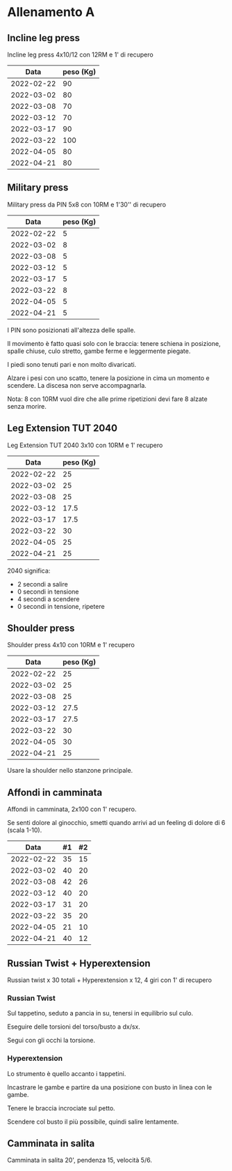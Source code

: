 # Allenamento A

## Incline leg press

Incline leg press 4x10/12 con 12RM e 1' di recupero

| Data       | peso (Kg) |
| ---------- | --------- |
| 2022-02-22 |        90 |
| 2022-03-02 |        80 |
| 2022-03-08 |        70 |
| 2022-03-12 |        70 |
| 2022-03-17 |        90 |
| 2022-03-22 |       100 |
| 2022-04-05 |        80 |
| 2022-04-21 |        80 |

## Military press

Military press da PIN 5x8 con 10RM e 1'30'' di recupero

| Data       | peso (Kg) |
| ---------- | --------- |
| 2022-02-22 |         5 |
| 2022-03-02 |         8 |
| 2022-03-08 |         5 |
| 2022-03-12 |         5 |
| 2022-03-17 |         5 |
| 2022-03-22 |         8 |
| 2022-04-05 |         5 |
| 2022-04-21 |         5 |

I PIN sono posizionati all'altezza delle spalle.

Il movimento è fatto quasi solo con le braccia: tenere schiena in posizione, spalle chiuse, culo stretto, gambe ferme e leggermente piegate.

I piedi sono tenuti pari e non molto divaricati.

Alzare i pesi con uno scatto, tenere la posizione in cima un momento e scendere. La discesa non serve accompagnarla.

Nota: 8 con 10RM vuol dire che alle prime ripetizioni devi fare 8 alzate senza morire.

## Leg Extension TUT 2040

Leg Extension TUT 2040 3x10 con 10RM e 1' recupero

| Data       | peso (Kg) |
| ---------- | --------- |
| 2022-02-22 |        25 |
| 2022-03-02 |        25 |
| 2022-03-08 |        25 |
| 2022-03-12 |      17.5 |
| 2022-03-17 |      17.5 |
| 2022-03-22 |        30 |
| 2022-04-05 |        25 |
| 2022-04-21 |        25 |

2040 significa:

- 2 secondi a salire
- 0 secondi in tensione
- 4 secondi a scendere
- 0 secondi in tensione, ripetere

## Shoulder press

Shoulder press 4x10 con 10RM e 1' recupero

| Data       | peso (Kg) |
| ---------- | --------- |
| 2022-02-22 |        25 |
| 2022-03-02 |        25 |
| 2022-03-08 |        25 |
| 2022-03-12 |      27.5 |
| 2022-03-17 |      27.5 |
| 2022-03-22 |        30 |
| 2022-04-05 |        30 |
| 2022-04-21 |        25 |

Usare la shoulder nello stanzone principale.

## Affondi in camminata

Affondi in camminata, 2x100 con 1' recupero.

Se senti dolore al ginocchio, smetti quando arrivi ad un feeling di dolore di 6 (scala 1-10).

| Data       |  #1 |  #2 |
| ---------- | --- | --- |
| 2022-02-22 |  35 |  15 |
| 2022-03-02 |  40 |  20 |
| 2022-03-08 |  42 |  26 |
| 2022-03-12 |  40 |  20 |
| 2022-03-17 |  31 |  20 |
| 2022-03-22 |  35 |  20 |
| 2022-04-05 |  21 |  10 |
| 2022-04-21 |  40 |  12 |

## Russian Twist + Hyperextension

Russian twist x 30 totali + Hyperextension x 12, 4 giri con 1' di recupero

### Russian Twist

Sul tappetino, seduto a pancia in su, tenersi in equilibrio sul culo.

Eseguire delle torsioni del torso/busto a dx/sx.

Segui con gli occhi la torsione.

### Hyperextension

Lo strumento è quello accanto i tappetini.

Incastrare le gambe e partire da una posizione con busto in linea con le gambe.

Tenere le braccia incrociate sul petto.

Scendere col busto il più possibile, quindi salire lentamente.

## Camminata in salita

Camminata in salita 20', pendenza 15, velocità 5/6.